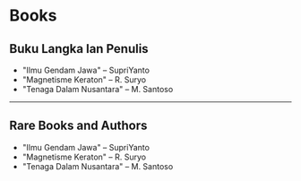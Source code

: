 # Books

## Buku Langka lan Penulis
- "Ilmu Gendam Jawa" – SupriYanto
- "Magnetisme Keraton" – R. Suryo
- "Tenaga Dalam Nusantara" – M. Santoso

---

## Rare Books and Authors
- "Ilmu Gendam Jawa" – SupriYanto
- "Magnetisme Keraton" – R. Suryo
- "Tenaga Dalam Nusantara" – M. Santoso
